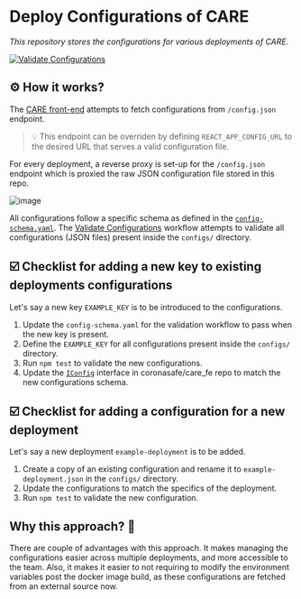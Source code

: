 # Deploy Configurations of CARE

_This repository stores the configurations for various deployments of CARE._

[![Validate Configurations](https://github.com/coronasafe/care_deploy_configs/actions/workflows/test.yaml/badge.svg)](https://github.com/coronasafe/care_deploy_configs/actions/workflows/test.yaml)

## ⚙️ How it works?

The [CARE front-end](https://github.com/coronasafe/care_fe) attempts to fetch configurations from `/config.json` endpoint.
> :bulb: This endpoint can be overriden by defining `REACT_APP_CONFIG_URL` to the desired URL that serves a valid configuration file.

For every deployment, a reverse proxy is set-up for the `/config.json` endpoint which is proxied the raw JSON configuration file stored in this repo.

![image](https://user-images.githubusercontent.com/25143503/209959094-ac877475-835c-42ee-8c2a-cd71faa6791f.png)

All configurations follow a specific schema as defined in the [`config-schema.yaml`](https://github.com/coronasafe/care_deploy_configs/blob/main/config_schema.yaml).
The [Validate Configurations](https://github.com/coronasafe/care_deploy_configs/actions/workflows/test.yaml) workflow attempts to validate all configurations (JSON files)
present inside the `configs/` directory.

## ☑️ Checklist for adding a new key to existing deployments configurations
Let's say a new key `EXAMPLE_KEY` is to be introduced to the configurations.
1. Update the `config-schema.yaml` for the validation workflow to pass when the new key is present.
2. Define the `EXAMPLE_KEY` for all configurations present inside the `configs/` directory.
3. Run `npm test` to validate the new configurations.
4. Update the [`IConfig`](https://github.com/coronasafe/care_fe/blob/develop/src/Common/hooks/useConfig.ts) interface in coronasafe/care_fe repo to match the new configurations schema.

## ☑️ Checklist for adding a configuration for a new deployment
Let's say a new deployment `example-deployment` is to be added.
1. Create a copy of an existing configuration and rename it to `example-deployment.json` in the `configs/` directory.
2. Update the configurations to match the specifics of the deployment.
3. Run `npm test` to validate the new configuration.

## Why this approach? 🤔

There are couple of advantages with this approach. It makes managing the configurations easier across multiple deployments,
and more accessible to the team. Also, it makes it easier to not requiring to modify the environment variables post the docker image build, as
these configurations are fetched from an external source now.
